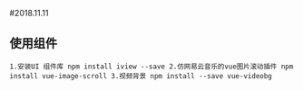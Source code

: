 #2018.11.11

## 使用组件

`1.安装UI 组件库 npm install iview --save 2.仿网易云音乐的vue图片滚动插件 npm install vue-image-scroll 3.视频背景 npm install --save vue-videobg`
